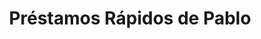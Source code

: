 ---
title: "Préstamos Rápidos de Pablo"
url: /south-salt-lake/prestamos-rapidos-de-pablo/
shop: pawnbroker
---